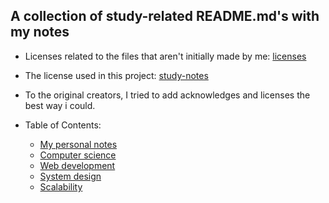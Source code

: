 ## A collection of study-related README.md's with my notes

- Licenses related to the files that aren't initially made by me: [licenses](./licenses)
- The license used in this project: [study-notes](./licenses/study-notes.lorrito)
- To the original creators, I tried to add acknowledges and licenses the best way i could.

- Table of Contents:
    - [My personal notes](./notes/PERSONAL-NOTES.md)
    - [Computer science](./notes/COMPUTER-SCIENCE.md)
    - [Web development](./notes/WEB.md)
    - [System design](./notes/SYSTEM-DESIGN.md)
    - [Scalability](./notes/SCALABILITY.md)
